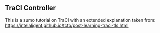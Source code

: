 ## TraCI Controller
This is a sumo tutorial on TraCI with an extended explanation taken from: https://intelaligent.github.io/tctb/post-learning-traci-tls.html
